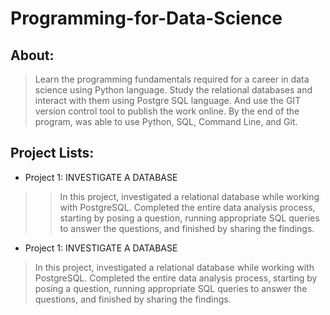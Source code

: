 # Programming-for-Data-Science
## About:
> Learn the programming fundamentals required for a career in data science using Python language. Study the relational databases and interact with them using Postgre SQL language. And use the GIT version control tool to publish the work online. By the end of the program, was able to use Python, SQL, Command Line, and Git.

## Project Lists:
- Project 1: INVESTIGATE A DATABASE
> >  In this project, investigated a relational database while working with PostgreSQL. Completed the entire data analysis process, starting by posing a question, running appropriate SQL queries to answer the questions, and finished by sharing the findings.

- Project 1: INVESTIGATE A DATABASE
> In this project, investigated a relational database while working with PostgreSQL. Completed the entire data analysis process, starting by posing a question, running appropriate SQL queries to answer the questions, and finished by sharing the findings.
